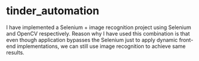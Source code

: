 # tinder_automation
I have implemented a Selenium + image recognition project using Selenium and OpenCV respectively. Reason why I have used this combination is that even though application bypasses the Selenium just to apply dynamic front-end implementations, we can still use image recognition to achieve same results.
